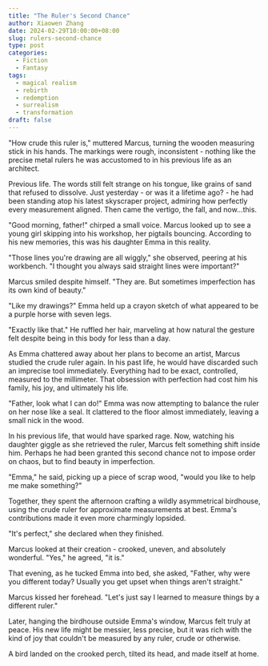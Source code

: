 ```yaml
---
title: "The Ruler's Second Chance"
author: Xiaowen Zhang
date: 2024-02-29T10:00:00+08:00
slug: rulers-second-chance
type: post
categories:
  - Fiction
  - Fantasy
tags:
  - magical realism
  - rebirth
  - redemption
  - surrealism
  - transformation
draft: false
---
```


"How crude this ruler is," muttered Marcus, turning the wooden measuring stick in his hands. The markings were rough, inconsistent - nothing like the precise metal rulers he was accustomed to in his previous life as an architect.

Previous life. The words still felt strange on his tongue, like grains of sand that refused to dissolve. Just yesterday - or was it a lifetime ago? - he had been standing atop his latest skyscraper project, admiring how perfectly every measurement aligned. Then came the vertigo, the fall, and now...this.

"Good morning, father!" chirped a small voice. Marcus looked up to see a young girl skipping into his workshop, her pigtails bouncing. According to his new memories, this was his daughter Emma in this reality.

"Those lines you're drawing are all wiggly," she observed, peering at his workbench. "I thought you always said straight lines were important?"

Marcus smiled despite himself. "They are. But sometimes imperfection has its own kind of beauty."

"Like my drawings?" Emma held up a crayon sketch of what appeared to be a purple horse with seven legs.

"Exactly like that." He ruffled her hair, marveling at how natural the gesture felt despite being in this body for less than a day.

As Emma chattered away about her plans to become an artist, Marcus studied the crude ruler again. In his past life, he would have discarded such an imprecise tool immediately. Everything had to be exact, controlled, measured to the millimeter. That obsession with perfection had cost him his family, his joy, and ultimately his life.

"Father, look what I can do!" Emma was now attempting to balance the ruler on her nose like a seal. It clattered to the floor almost immediately, leaving a small nick in the wood.

In his previous life, that would have sparked rage. Now, watching his daughter giggle as she retrieved the ruler, Marcus felt something shift inside him. Perhaps he had been granted this second chance not to impose order on chaos, but to find beauty in imperfection.

"Emma," he said, picking up a piece of scrap wood, "would you like to help me make something?"

Together, they spent the afternoon crafting a wildly asymmetrical birdhouse, using the crude ruler for approximate measurements at best. Emma's contributions made it even more charmingly lopsided.

"It's perfect," she declared when they finished.

Marcus looked at their creation - crooked, uneven, and absolutely wonderful. "Yes," he agreed, "it is."

That evening, as he tucked Emma into bed, she asked, "Father, why were you different today? Usually you get upset when things aren't straight."

Marcus kissed her forehead. "Let's just say I learned to measure things by a different ruler."

Later, hanging the birdhouse outside Emma's window, Marcus felt truly at peace. His new life might be messier, less precise, but it was rich with the kind of joy that couldn't be measured by any ruler, crude or otherwise.

A bird landed on the crooked perch, tilted its head, and made itself at home.